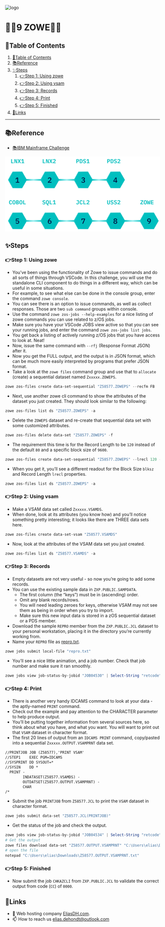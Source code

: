 ![logo](https://eliasdh.com/assets/media/images/logo-github.png)
# 💙🤍9 ZOWE🤍💙

## 📘Table of Contents

1. [📘Table of Contents](#📘table-of-contents)
2. [📚Reference](#📚reference)
3. [✨Steps](#✨steps)
    1. [👉Step 1: Using zowe](#👉step-1-using-zowe)
    2. [👉Step 2: Using vsam](#👉step-2-using-vsam)
    3. [👉Step 3: Records](#👉step-3-records)
    4. [👉Step 4: Print](#👉step-4-print)
    5. [👉Step 5: Finished](#👉step-5-finished)
4. [🔗Links](#🔗links)

---

## 📚Reference

- [📚IBM Mainframe Challenge](https://ibmzxplore-static.s3.eu-gb.cloud-object-storage.appdomain.cloud/ZCLI1.pdf)

![IBM Fundamentals](/Images/IBM-Advanced.png)

## ✨Steps

### 👉Step 1: Using zowe

- You’ve been using the functionality of Zowe to issue commands and do all sorts of things through VSCode. In this challenge, you will use the standalone CLI component to do things in a different way, which can be useful in some situations.
- For example, to see what else can be done in the console group, enter the command `zowe console`. 
- You can see there is an option to issue commands, as well as collect responses. Those are two `sub command` groups within console.
- Use the command `zowe zos-jobs --help-examples` for a nice listing of zowe commands you can use related to z/OS jobs.
- Make sure you have your VSCode JOBS view active so that you can see your running jobs, and enter the command `zowe zos-jobs list jobs`.
- You get back a listing of actively running z/OS jobs that you have access to look at. Neat!
- Now, issue the same command with `--rfj` (Response Format JSON) after it.
- Now you get the FULL output, and the output is in JSON format, which can be much more easily interpreted by programs that prefer JSON format.
- Take a look at the `zowe files` command group and use that to `allocate` (create) a sequential dataset named `Zxxxxx.ZOWEPS`.
```powershell
zowe zos-files create data-set-sequential "Z58577.ZOWEPS" --recfm FB
```
- Next, use another zowe cli command to show the attributes of the dataset you just created. They should look similar to the following:
```powershell
zowe zos-files list ds "Z58577.ZOWEPS" -a
```
- Delete the `ZOWEPS` dataset and re-create that sequential data set with some customized attributes.
```powershell
zowe zos-files delete data-set "Z58577.ZOWEPS" -f
```
- The requirement this time is for the Record Length to be `120` instead of the default `80` and a specific block size of `9600`.
```powershell
zowe zos-files create data-set-sequential "Z58577.ZOWEPS" --lrecl 120 --blksize 9600 --recfm FB
```
- When you get it, you’ll see a different readout for the Block Size `blksz` and Record Length `lrecl` properties.
```powershell
zowe zos-files list ds "Z58577.ZOWEPS" -a
```

### 👉Step 2: Using vsam

- Make a VSAM data set called `Zxxxxx.VSAMDS`.
- When done, look at its attributes (you know how) and you’ll notice something pretty interesting; it looks like there are THREE data sets here.
```powershell
zowe zos-files create data-set-vsam "Z58577.VSAMDS"
```
- Now, look at the attributes of the VSAM data set you just created.
```powershell
zowe zos-files list ds "Z58577.VSAMDS" -a
```

### 👉Step 3: Records

- Empty datasets are not very useful - so now you’re going to add some records.
- You can use the existing sample data in `ZXP.PUBLIC.SAMPDATA`.
    - The first column (the “keys”) must be in (ascending) order.
    - Omit any blank records/rows.
    - You will need leading zeroes for keys, otherwise VSAM may not see them as being in order when you try to import.
    - Make sure this new input data is stored in a zOS sequential dataset or a PDS member.
- Download the sample `REPRO` member from the `ZXP.PUBLIC.JCL` dataset to your personal workstation, placing it in the directory you’re currently working from.
- Name your `REPRO` file as [repro.txt](/source/repro.txt).
```powershell
zowe jobs submit local-file "repro.txt"
```
- You’ll see a nice little animation, and a job number. Check that job number and make sure it ran smoothly.
```powershell
zowe jobs view job-status-by-jobid "JOB04530" | Select-String "retcode"
```

### 👉Step 4: Print

- There is another very handy IDCAMS command to look at your data - the aptly-named `PRINT` command.
- Check out the example and pay attention to the CHARACTER parameter to help produce output.
- You’ll be putting together information from several sources here, so think about what you have, and what you want. You will want to print out that `VSAM` dataset in character format.
- The first 20 lines of output from an `IDCAMS PRINT` command, copy/pasted into a sequential `Zxxxxx.OUTPUT.VSAMPRNT` data set.
```jcl
//PRINTJOB JOB (Z58577),'PRINT VSAM'
//STEP1    EXEC PGM=IDCAMS
//SYSPRINT DD SYSOUT=*
//SYSIN    DD *
  PRINT - 
        INDATASET(Z58577.VSAMDS) -
        OUTDATSET(Z58577.OUTPUT.VSAMPRNT) -
        CHAR
/*
```
- Submit the job `PRINTJOB` from `Z58577.JCL` to print the `VSAM` dataset in character format.
```powershell
zowe jobs submit data-set "Z58577.JCL(PRINTJOB)"
```
- Get the status of the job and check the output.
```powershell
zowe jobs view job-status-by-jobid "JOB04534" | Select-String "retcode"
# Get the output
zowe files download data-set "Z58577.OUTPUT.VSAMPRNT" "C:\Users\elias\Downloads\Z58577.OUTPUT.VSAMPRNT.txt"
# open the file
notepad "C:\Users\elias\Downloads\Z58577.OUTPUT.VSAMPRNT.txt"
```

### 👉Step 5: Finished

- Now submit the job `CHKAZCLI` from `ZXP.PUBLIC.JCL` to validate the correct output from code (`CC`) of `0000`.

## 🔗Links
- 👯 Web hosting company [EliasDH.com](https://eliasdh.com).
- 📫 How to reach us elias.dehondt@outlook.com
